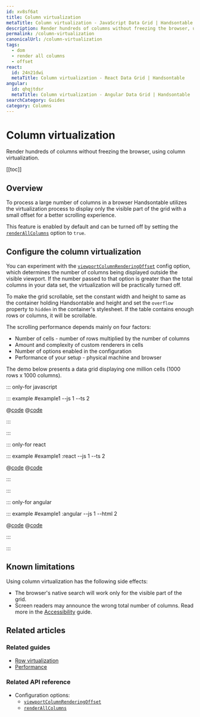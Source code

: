 ```yaml
---
id: xv8sf6at
title: Column virtualization
metaTitle: Column virtualization - JavaScript Data Grid | Handsontable
description: Render hundreds of columns without freezing the browser, using column virtualization.
permalink: /column-virtualization
canonicalUrl: /column-virtualization
tags:
  - dom
  - render all columns
  - offset
react:
  id: 24n21dwi
  metaTitle: Column virtualization - React Data Grid | Handsontable
angular:
  id: qhqjtdsr
  metaTitle: Column virtualization - Angular Data Grid | Handsontable
searchCategory: Guides
category: Columns
---
```


# Column virtualization

Render hundreds of columns without freezing the browser, using column virtualization.

[[toc]]

## Overview

To process a large number of columns in a browser Handsontable utilizes the virtualization process to display only the visible part of the grid with a small
offset for a better scrolling experience.

This feature is enabled by default and can be turned off by setting the [`renderAllColumns`](@/api/options.md#renderallcolumns) option to `true`.

## Configure the column virtualization

You can experiment with the [`viewportColumnRenderingOffset`](@/api/options.md#viewportcolumnrenderingoffset) config option, which determines the number of
columns being displayed outside the visible viewport. If the number passed to that option is greater than the total columns in your data set, the virtualization
will be practically turned off.

To make the grid scrollable, set the constant width and height to same as the container holding Handsontable and height and set the `overflow` property to
`hidden` in the container's stylesheet. If the table contains enough rows or columns, it will be scrollable.

The scrolling performance depends mainly on four factors:

- Number of cells - number of rows multiplied by the number of columns
- Amount and complexity of custom renderers in cells
- Number of options enabled in the configuration
- Performance of your setup - physical machine and browser

The demo below presents a data grid displaying one million cells (1000 rows x 1000 columns).

::: only-for javascript

::: example #example1 --js 1 --ts 2

@[code](@/content/guides/columns/column-virtualization/javascript/example1.js)
@[code](@/content/guides/columns/column-virtualization/javascript/example1.ts)

:::

:::

::: only-for react

::: example #example1 :react --js 1 --ts 2

@[code](@/content/guides/columns/column-virtualization/react/example1.jsx)
@[code](@/content/guides/columns/column-virtualization/react/example1.tsx)

:::

:::

::: only-for angular

::: example #example1 :angular --js 1 --html 2

@[code](@/content/guides/columns/column-virtualization/angular/example1.js)
@[code](@/content/guides/columns/column-virtualization/angular/example1.html)

:::

:::

## Known limitations

Using column virtualization has the following side effects:

- The browser's native search will work only for the visible part of the grid.
- Screen readers may announce the wrong total number of columns. Read more in the
  [Accessibility](@/guides/accessibility/accessibility/accessibility.md#disabling-dom-virtualization-for-improved-accessibility) guide.

## Related articles

### Related guides

- [Row virtualization](@/guides/rows/row-virtualization/row-virtualization.md)
- [Performance](@/guides/optimization/performance/performance.md)

### Related API reference

- Configuration options:
  - [`viewportColumnRenderingOffset`](@/api/options.md#viewportcolumnrenderingoffset)
  - [`renderAllColumns`](@/api/options.md#renderallcolumns)
